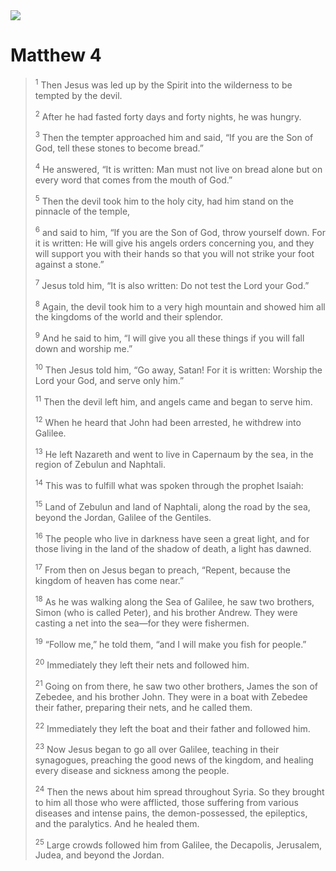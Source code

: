 <img class="intro-right" src="/images/art-matthew.jpg">

# Matthew 4

><sup>1</sup> Then Jesus was led up by the Spirit into the wilderness to be tempted by the devil. 
>
><sup>2</sup> After he had fasted forty days and forty nights, he was hungry. 
>
><sup>3</sup> Then the tempter approached him and said, “If you are the Son of God, tell these stones to become bread.” 
>
><sup>4</sup> He answered, “It is written: Man must not live on bread alone but on every word that comes from the mouth of God.” 
>
><sup>5</sup> Then the devil took him to the holy city, had him stand on the pinnacle of the temple, 
>
><sup>6</sup> and said to him, “If you are the Son of God, throw yourself down. For it is written: He will give his angels orders concerning you, and they will support you with their hands so that you will not strike your foot against a stone.” 
>
><sup>7</sup> Jesus told him, “It is also written: Do not test the Lord your God.” 
>
><sup>8</sup> Again, the devil took him to a very high mountain and showed him all the kingdoms of the world and their splendor. 
>
><sup>9</sup> And he said to him, “I will give you all these things if you will fall down and worship me.” 
>
><sup>10</sup> Then Jesus told him, “Go away, Satan! For it is written: Worship the Lord your God, and serve only him.” 
>
><sup>11</sup> Then the devil left him, and angels came and began to serve him. 
>
><sup>12</sup> When he heard that John had been arrested, he withdrew into Galilee. 
>
><sup>13</sup> He left Nazareth and went to live in Capernaum by the sea, in the region of Zebulun and Naphtali. 
>
><sup>14</sup> This was to fulfill what was spoken through the prophet Isaiah: 
>
><sup>15</sup> Land of Zebulun and land of Naphtali, along the road by the sea, beyond the Jordan, Galilee of the Gentiles. 
>
><sup>16</sup> The people who live in darkness have seen a great light, and for those living in the land of the shadow of death, a light has dawned. 
>
><sup>17</sup> From then on Jesus began to preach, “Repent, because the kingdom of heaven has come near.” 
>
><sup>18</sup> As he was walking along the Sea of Galilee, he saw two brothers, Simon (who is called Peter), and his brother Andrew. They were casting a net into the sea—for they were fishermen. 
>
><sup>19</sup> “Follow me,” he told them, “and I will make you fish for people.” 
>
><sup>20</sup> Immediately they left their nets and followed him. 
>
><sup>21</sup> Going on from there, he saw two other brothers, James the son of Zebedee, and his brother John. They were in a boat with Zebedee their father, preparing their nets, and he called them. 
>
><sup>22</sup> Immediately they left the boat and their father and followed him. 
>
><sup>23</sup> Now Jesus began to go all over Galilee, teaching in their synagogues, preaching the good news of the kingdom, and healing every disease and sickness among the people. 
>
><sup>24</sup> Then the news about him spread throughout Syria. So they brought to him all those who were afflicted, those suffering from various diseases and intense pains, the demon-possessed, the epileptics, and the paralytics. And he healed them. 
>
><sup>25</sup> Large crowds followed him from Galilee, the Decapolis, Jerusalem, Judea, and beyond the Jordan.
